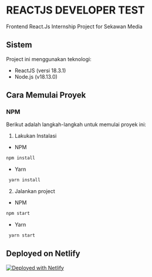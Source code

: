 # REACTJS DEVELOPER TEST

Frontend React.Js Internship Project for Sekawan Media

## Sistem

Project ini menggunakan teknologi:

- ReactJS (versi 18.3.1)
- Node.js (v18.13.0)

## Cara Memulai Proyek 

### NPM

Berikut adalah langkah-langkah untuk memulai proyek ini:

1. Lakukan Instalasi
  - NPM
   ```bash
   npm install
   ```
  - Yarn
  ```bash
   yarn install
  ```

2. Jalankan project
  - NPM
   ```bash
   npm start
   ```
  - Yarn
  ```bash
   yarn start
  ```

 ## Deployed on Netlify
[![Deployed with Netlify](https://www.netlify.com/img/deploy/button.svg)](https://frontendsekawangeorge.netlify.app/)
